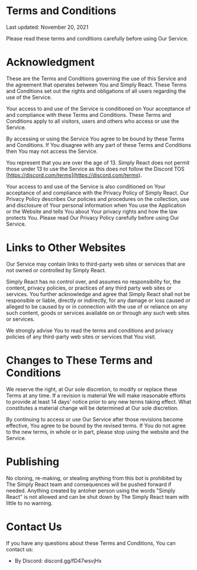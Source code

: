 # Terms and Conditions

Last updated: November 20, 2021

Please read these terms and conditions carefully before using Our Service.

# Acknowledgment

These are the Terms and Conditions governing the use of this Service and the agreement that operates between You and Simply React. These Terms and Conditions set out the rights and obligations of all users regarding the use of the Service.

Your access to and use of the Service is conditioned on Your acceptance of and compliance with these Terms and Conditions. These Terms and Conditions apply to all visitors, users and others who access or use the Service.

By accessing or using the Service You agree to be bound by these Terms and Conditions. If You disagree with any part of these Terms and Conditions then You may not access the Service.

You represent that you are over the age of 13. Simply React does not permit those under 13 to use the Service as this does not follow the Discord TOS [https://discord.com/terms](https://discord.com/terms).

Your access to and use of the Service is also conditioned on Your acceptance of and compliance with the Privacy Policy of Simply React. Our Privacy Policy describes Our policies and procedures on the collection, use and disclosure of Your personal information when You use the Application or the Website and tells You about Your privacy rights and how the law protects You. Please read Our Privacy Policy carefully before using Our Service.

# Links to Other Websites

Our Service may contain links to third-party web sites or services that are not owned or controlled by Simply React.

Simply React has no control over, and assumes no responsibility for, the content, privacy policies, or practices of any third party web sites or services. You further acknowledge and agree that Simply React shall not be responsible or liable, directly or indirectly, for any damage or loss caused or alleged to be caused by or in connection with the use of or reliance on any such content, goods or services available on or through any such web sites or services.

We strongly advise You to read the terms and conditions and privacy policies of any third-party web sites or services that You visit.

# Changes to These Terms and Conditions

We reserve the right, at Our sole discretion, to modify or replace these Terms at any time. If a revision is material We will make reasonable efforts to provide at least 14 days' notice prior to any new terms taking effect. What constitutes a material change will be determined at Our sole discretion.

By continuing to access or use Our Service after those revisions become effective, You agree to be bound by the revised terms. If You do not agree to the new terms, in whole or in part, please stop using the website and the Service.

# Publishing

No cloning, re-making, or stealing anything from this bot is prohibited by The Simply React team and consequences will be pushed forward if needed. Anything created by antoher person using the words "Simply React" is not allowed and can be shut down by The Simply React team with little to no warning.

# Contact Us

If you have any questions about these Terms and Conditions, You can contact us:
 - By Discord: discord.gg/fD47wsvjHx